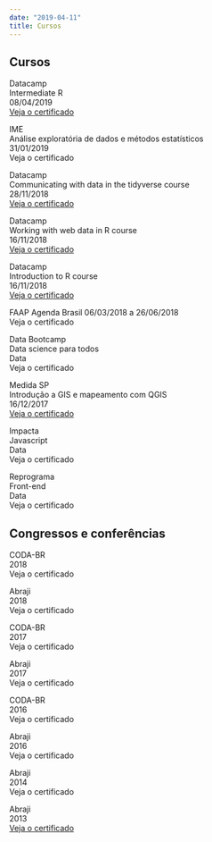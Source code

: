 ```yaml
---
date: "2019-04-11"
title: Cursos
---
```


## Cursos

Datacamp     
Intermediate R     
08/04/2019     
[Veja o certificado](/static/intermediate-r-gabriela-caesar-datacamp-4-abril-2019.pdf)

IME     
Análise exploratória de dados e métodos estatísticos     
31/01/2019     
Veja o certificado     

Datacamp     
Communicating with data in the tidyverse course     
28/11/2018    
[Veja o certificado](/static/datacamp-tidyverse-timo-srf-28nov2018.pdf)

Datacamp     
Working with web data in R course     
16/11/2018     
[Veja o certificado](/static/working-with-web-data-in-r-course-gabriela-caesar-16nov2018.pdf)

Datacamp     
Introduction to R course     
16/11/2018     
[Veja o certificado](/static/introduction-to-r-course-datacamp-gabriela-caesar-16nov2018.pdf)

FAAP
Agenda Brasil
06/03/2018 a 26/06/2018     
Veja o certificado  

Data Bootcamp     
Data science para todos     
Data     
Veja o certificado     

Medida SP    
Introdução a GIS e mapeamento com QGIS    
16/12/2017   
[Veja o certificado](/static/certificado_Intro-GIS-e-mapeamento-com-QGIS-gabriela-caesar-16-dez-2017.pdf)

Impacta     
Javascript     
Data     
Veja o certificado     

Reprograma     
Front-end     
Data     
Veja o certificado     


## Congressos e conferências

CODA-BR     
2018     
Veja o certificado     

Abraji     
2018     
Veja o certificado     

CODA-BR     
2017     
Veja o certificado     

Abraji     
2017     
Veja o certificado     

CODA-BR     
2016     
Veja o certificado     

Abraji     
2016     
Veja o certificado     

Abraji     
2014     
Veja o certificado     

Abraji     
2013    
[Veja o certificado](/static/gabriela-caesar-abraji-2013.pdf)   
